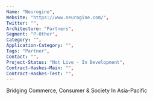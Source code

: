 ```yaml
--- 
Name: "Neurogine", 
Website: "https://www.neurogine.com/", 
Twitter: "", 
Architecture: "Partners",
Segment: "P-Other",
Category: "",
Application-Category: "",
Tags: "Partner",
Contact: "",
Project-Status: "Not Live - In Development",
Contract-Hashes-Main: "",
Contract-Hashes-Test: "",
--- 
```

<!--lang:en--> 
Bridging Commerce, Consumer & Society In Asia-Pacific
<!--lang:es--] 
Uniendo el Comercio, el Consumidor y la Sociedad en Asia-Pacífico
<!--lang:de--] 
Handel, Verbraucher und Gesellschaft im asiatisch-pazifischen Raum verbinden
<!--lang:fr--] 
Faire le pont entre le commerce, la consommation et la société en Asie-Pacifique
<!--lang:pl--] 
Łączenie handlu, konsumentów i społeczeństwa w regionie Azji i Pacyfiku
<!--lang:uk--] 
Поєднання торгівлі, споживачів і суспільства в Азіатсько-Тихоокеанському регіоні
[!--lang:*--> 

